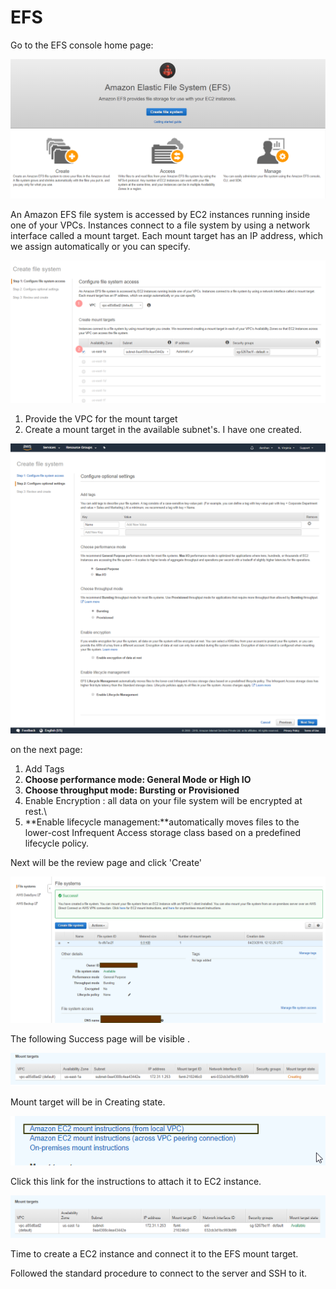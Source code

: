 # EFS

Go to the EFS console home page:

![](../../.gitbook/assets/image%20%2837%29.png)

An Amazon EFS file system is accessed by EC2 instances running inside one of your VPCs. Instances connect to a file system by using a network interface called a mount target. Each mount target has an IP address, which we assign automatically or you can specify.

![](../../.gitbook/assets/image%20%2830%29.png)

1. Provide the VPC for the mount target
2. Create a mount target in the available subnet's. I have one created.

![](../../.gitbook/assets/screencapture-console-aws-amazon-efs-home-2019-04-23-17_37_34.png)

on the next page:

1. Add Tags
2. **Choose performance mode: General Mode or High IO**
3. **Choose throughput mode: Bursting or Provisioned**
4. Enable Encryption : all data on your file system will be encrypted at rest.\
5. **Enable lifecycle management:**automatically moves files to the lower-cost Infrequent Access storage class based on a predefined lifecycle policy.

Next will be the review page and click 'Create' 

![](../../.gitbook/assets/image%20%2871%29.png)

The following Success page will be visible .

![](../../.gitbook/assets/image%20%2814%29.png)

Mount target will be in Creating state.

![](../../.gitbook/assets/image%20%2813%29.png)

Click this link for the instructions to attach it to EC2 instance.

![After a while the mount target will be available.](../../.gitbook/assets/image%20%2816%29.png)

Time to create a EC2 instance and connect it to the EFS mount target.

Followed the standard procedure to connect to the server and SSH to it.





